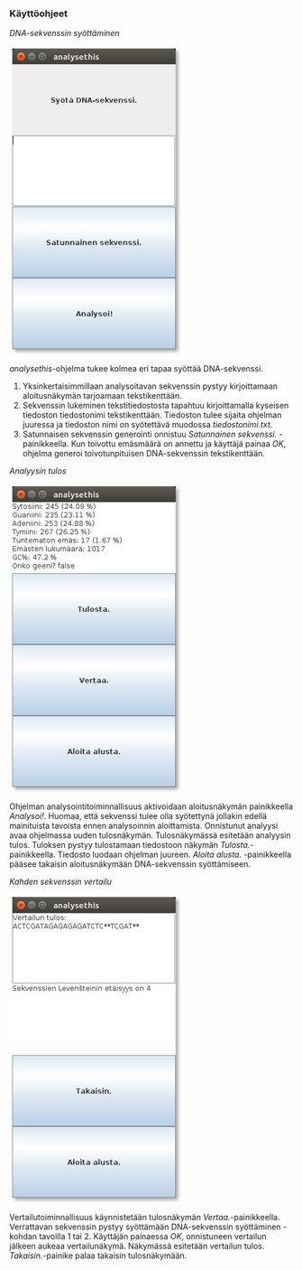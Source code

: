### Käyttöohjeet

*DNA-sekvenssin syöttäminen*

![aloitusnäkymä](aloitusnakyma.png)

*analysethis*-ohjelma tukee kolmea eri tapaa syöttää DNA-sekvenssi.

1. Yksinkertaisimmillaan analysoitavan sekvenssin pystyy kirjoittamaan aloitusnäkymän tarjoamaan tekstikenttään.
2. Sekvenssin lukeminen tekstitiedostosta tapahtuu kirjoittamalla kyseisen tiedoston tiedostonimi tekstikenttään. Tiedoston tulee sijaita ohjelman juuressa ja tiedoston nimi on syötettävä muodossa *tiedostonimi.txt*.
3. Satunnaisen sekvenssin generointi onnistuu *Satunnainen sekvenssi.* -painikkeella. Kun toivottu emäsmäärä on annettu ja käyttäjä painaa *OK*, ohjelma generoi toivotunpituisen DNA-sekvenssin tekstikenttään.

*Analyysin tulos*

![tulosnäkymä](tulosnakyma.png)

Ohjelman analysointitoiminnallisuus aktivoidaan aloitusnäkymän painikkeella *Analysoi!*. Huomaa, että sekvenssi tulee olla syötettynä jollakin edellä mainituista tavoista ennen analysoinnin aloittamista. Onnistunut analyysi avaa ohjelmassa uuden tulosnäkymän. Tulosnäkymässä esitetään analyysin tulos. Tuloksen pystyy tulostamaan tiedostoon näkymän *Tulosta.*-painikkeella. Tiedosto luodaan ohjelman juureen. *Aloita alusta.* -painikkeella pääsee takaisin aloitusnäkymään DNA-sekvenssin syöttämiseen.

*Kahden sekvenssin vertailu*

![vertailunäkymä](vertailunakyma.png)

Vertailutoiminnallisuus käynnistetään tulosnäkymän *Vertaa.*-painikkeella. Verrattavan sekvenssin pystyy syöttämään DNA-sekvenssin syöttäminen -kohdan tavoilla 1 tai 2. Käyttäjän painaessa *OK*, onnistuneen vertailun jälkeen aukeaa vertailunäkymä. Näkymässä esitetään vertailun tulos. *Takaisin.*-painike palaa takaisin tulosnäkymään.
